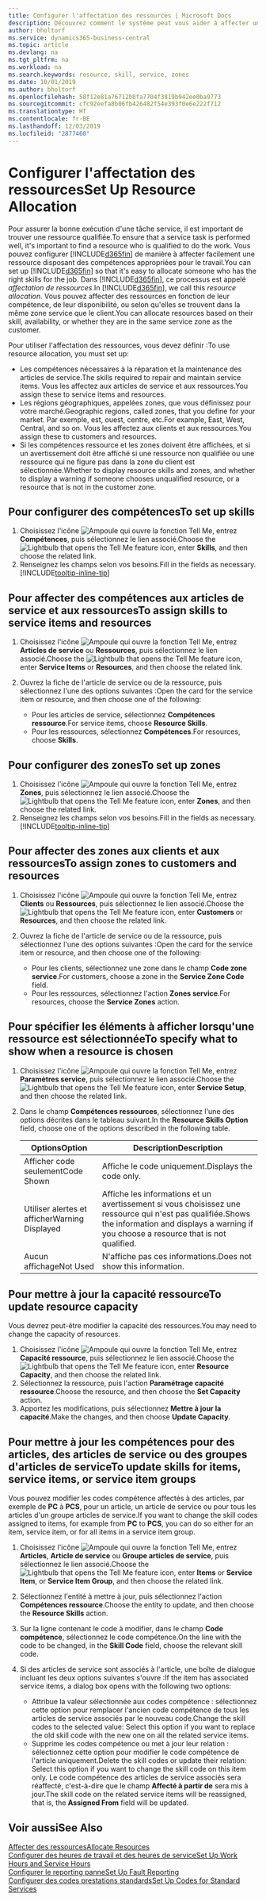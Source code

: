 ```yaml
---
title: Configurer l'affectation des ressources | Microsoft Docs
description: Découvrez comment le système peut vous aider à affecter une personne dotée des compétences requises à la fourniture d'un service.
author: bholtorf
ms.service: dynamics365-business-central
ms.topic: article
ms.devlang: na
ms.tgt_pltfrm: na
ms.workload: na
ms.search.keywords: resource, skill, service, zones
ms.date: 10/01/2019
ms.author: bholtorf
ms.openlocfilehash: 58f12e81a76712b8fa7704f3819b942ee0ba9773
ms.sourcegitcommit: cfc92eefa8b06fb426482f54e393f0e6e222f712
ms.translationtype: HT
ms.contentlocale: fr-BE
ms.lasthandoff: 12/03/2019
ms.locfileid: "2877460"
---
```

# <a name="set-up-resource-allocation"></a><span data-ttu-id="7e59f-103">Configurer l'affectation des ressources</span><span class="sxs-lookup"><span data-stu-id="7e59f-103">Set Up Resource Allocation</span></span>
<span data-ttu-id="7e59f-104">Pour assurer la bonne exécution d'une tâche service, il est important de trouver une ressource qualifiée.</span><span class="sxs-lookup"><span data-stu-id="7e59f-104">To ensure that a service task is performed well, it's important to find a resource who is qualified to do the work.</span></span> <span data-ttu-id="7e59f-105">Vous pouvez configurer [!INCLUDE[d365fin](includes/d365fin_md.md)] de manière à affecter facilement une ressource disposant des compétences appropriées pour le travail.</span><span class="sxs-lookup"><span data-stu-id="7e59f-105">You can set up [!INCLUDE[d365fin](includes/d365fin_md.md)] so that it's easy to allocate someone who has the right skills for the job.</span></span> <span data-ttu-id="7e59f-106">Dans [!INCLUDE[d365fin](includes/d365fin_md.md)], ce processus est appelé _affectation de ressources_.</span><span class="sxs-lookup"><span data-stu-id="7e59f-106">In [!INCLUDE[d365fin](includes/d365fin_md.md)], we call this _resource allocation_.</span></span> <span data-ttu-id="7e59f-107">Vous pouvez affecter des ressources en fonction de leur compétence, de leur disponibilité, ou selon qu'elles se trouvent dans la même zone service que le client.</span><span class="sxs-lookup"><span data-stu-id="7e59f-107">You can allocate resources based on their skill, availability, or whether they are in the same service zone as the customer.</span></span> 

<span data-ttu-id="7e59f-108">Pour utiliser l'affectation des ressources, vous devez définir :</span><span class="sxs-lookup"><span data-stu-id="7e59f-108">To use resource allocation, you must set up:</span></span>  
  
* <span data-ttu-id="7e59f-109">Les compétences nécessaires à la réparation et la maintenance des articles de service.</span><span class="sxs-lookup"><span data-stu-id="7e59f-109">The skills required to repair and maintain service items.</span></span> <span data-ttu-id="7e59f-110">Vous les affectez aux articles de service et aux ressources.</span><span class="sxs-lookup"><span data-stu-id="7e59f-110">You assign these to service items and resources.</span></span>  
* <span data-ttu-id="7e59f-111">Les régions géographiques, appelées zones, que vous définissez pour votre marché.</span><span class="sxs-lookup"><span data-stu-id="7e59f-111">Geographic regions, called zones, that you define for your market.</span></span> <span data-ttu-id="7e59f-112">Par exemple, est, ouest, centre, etc.</span><span class="sxs-lookup"><span data-stu-id="7e59f-112">For example, East, West, Central, and so on.</span></span> <span data-ttu-id="7e59f-113">Vous les affectez aux clients et aux ressources.</span><span class="sxs-lookup"><span data-stu-id="7e59f-113">You assign these to customers and resources.</span></span>  
* <span data-ttu-id="7e59f-114">Si les compétences ressource et les zones doivent être affichées, et si un avertissement doit être affiché si une ressource non qualifiée ou une ressource qui ne figure pas dans la zone du client est sélectionnée.</span><span class="sxs-lookup"><span data-stu-id="7e59f-114">Whether to display resource skills and zones, and whether to display a warning if someone chooses unqualified resource, or a resource that is not in the customer zone.</span></span>  

## <a name="to-set-up-skills"></a><span data-ttu-id="7e59f-115">Pour configurer des compétences</span><span class="sxs-lookup"><span data-stu-id="7e59f-115">To set up skills</span></span>
1. <span data-ttu-id="7e59f-116">Choisissez l'icône ![Ampoule qui ouvre la fonction Tell Me](media/ui-search/search_small.png "Dites-moi ce que vous voulez faire"), entrez **Compétences**, puis sélectionnez le lien associé.</span><span class="sxs-lookup"><span data-stu-id="7e59f-116">Choose the ![Lightbulb that opens the Tell Me feature](media/ui-search/search_small.png "Tell me what you want to do") icon, enter **Skills**, and then choose the related link.</span></span>  
2. <span data-ttu-id="7e59f-117">Renseignez les champs selon vos besoins.</span><span class="sxs-lookup"><span data-stu-id="7e59f-117">Fill in the fields as necessary.</span></span> [!INCLUDE[tooltip-inline-tip](includes/tooltip-inline-tip_md.md)]  

## <a name="to-assign-skills-to-service-items-and-resources"></a><span data-ttu-id="7e59f-118">Pour affecter des compétences aux articles de service et aux ressources</span><span class="sxs-lookup"><span data-stu-id="7e59f-118">To assign skills to service items and resources</span></span>
1. <span data-ttu-id="7e59f-119">Choisissez l'icône ![Ampoule qui ouvre la fonction Tell Me](media/ui-search/search_small.png "Dites-moi ce que vous voulez faire"), entrez **Articles de service** ou **Ressources**, puis sélectionnez le lien associé.</span><span class="sxs-lookup"><span data-stu-id="7e59f-119">Choose the ![Lightbulb that opens the Tell Me feature](media/ui-search/search_small.png "Tell me what you want to do") icon, enter **Service Items** or **Resources**, and then choose the related link.</span></span>  
2. <span data-ttu-id="7e59f-120">Ouvrez la fiche de l'article de service ou de la ressource, puis sélectionnez l'une des options suivantes :</span><span class="sxs-lookup"><span data-stu-id="7e59f-120">Open the card for the service item or resource, and then choose one of the following:</span></span>  
  
    * <span data-ttu-id="7e59f-121">Pour les articles de service, sélectionnez **Compétences ressource**.</span><span class="sxs-lookup"><span data-stu-id="7e59f-121">For service items, choose **Resource Skills**.</span></span>  
    * <span data-ttu-id="7e59f-122">Pour les ressources, sélectionnez **Compétences**.</span><span class="sxs-lookup"><span data-stu-id="7e59f-122">For resources, choose **Skills**.</span></span>  

## <a name="to-set-up-zones"></a><span data-ttu-id="7e59f-123">Pour configurer des zones</span><span class="sxs-lookup"><span data-stu-id="7e59f-123">To set up zones</span></span>
1. <span data-ttu-id="7e59f-124">Choisissez l'icône ![Ampoule qui ouvre la fonction Tell Me](media/ui-search/search_small.png "Dites-moi ce que vous voulez faire"), entrez **Zones**, puis sélectionnez le lien associé.</span><span class="sxs-lookup"><span data-stu-id="7e59f-124">Choose the ![Lightbulb that opens the Tell Me feature](media/ui-search/search_small.png "Tell me what you want to do") icon, enter **Zones**, and then choose the related link.</span></span>  
2. <span data-ttu-id="7e59f-125">Renseignez les champs selon vos besoins.</span><span class="sxs-lookup"><span data-stu-id="7e59f-125">Fill in the fields as necessary.</span></span> [!INCLUDE[tooltip-inline-tip](includes/tooltip-inline-tip_md.md)]  

## <a name="to-assign-zones-to-customers-and-resources"></a><span data-ttu-id="7e59f-126">Pour affecter des zones aux clients et aux ressources</span><span class="sxs-lookup"><span data-stu-id="7e59f-126">To assign zones to customers and resources</span></span> 
1. <span data-ttu-id="7e59f-127">Choisissez l'icône ![Ampoule qui ouvre la fonction Tell Me](media/ui-search/search_small.png "Dites-moi ce que vous voulez faire"), entrez **Clients** ou **Ressources**, puis sélectionnez le lien associé.</span><span class="sxs-lookup"><span data-stu-id="7e59f-127">Choose the ![Lightbulb that opens the Tell Me feature](media/ui-search/search_small.png "Tell me what you want to do") icon, enter **Customers** or **Resources**, and then choose the related link.</span></span>  
2. <span data-ttu-id="7e59f-128">Ouvrez la fiche de l'article de service ou de la ressource, puis sélectionnez l'une des options suivantes :</span><span class="sxs-lookup"><span data-stu-id="7e59f-128">Open the card for the service item or resource, and then choose one of the following:</span></span>  
  
    * <span data-ttu-id="7e59f-129">Pour les clients, sélectionnez une zone dans le champ **Code zone service**.</span><span class="sxs-lookup"><span data-stu-id="7e59f-129">For customers, choose a zone in the **Service Zone Code** field.</span></span>  
    * <span data-ttu-id="7e59f-130">Pour les ressources, sélectionnez l'action **Zones service**.</span><span class="sxs-lookup"><span data-stu-id="7e59f-130">For resources, choose the **Service Zones** action.</span></span>  

## <a name="to-specify-what-to-show-when-a-resource-is-chosen"></a><span data-ttu-id="7e59f-131">Pour spécifier les éléments à afficher lorsqu'une ressource est sélectionnée</span><span class="sxs-lookup"><span data-stu-id="7e59f-131">To specify what to show when a resource is chosen</span></span>
1. <span data-ttu-id="7e59f-132">Choisissez l'icône ![Ampoule qui ouvre la fonction Tell Me](media/ui-search/search_small.png "Dites-moi ce que vous voulez faire"), entrez **Paramètres service**, puis sélectionnez le lien associé.</span><span class="sxs-lookup"><span data-stu-id="7e59f-132">Choose the ![Lightbulb that opens the Tell Me feature](media/ui-search/search_small.png "Tell me what you want to do") icon, enter **Service Setup**, and then choose the related link.</span></span> 
2. <span data-ttu-id="7e59f-133">Dans le champ **Compétences ressources**, sélectionnez l'une des options décrites dans le tableau suivant.</span><span class="sxs-lookup"><span data-stu-id="7e59f-133">In the **Resource Skills Option** field, choose one of the options described in the following table.</span></span>  
  
    |<span data-ttu-id="7e59f-134">**Options**</span><span class="sxs-lookup"><span data-stu-id="7e59f-134">**Option**</span></span>|<span data-ttu-id="7e59f-135">**Description**</span><span class="sxs-lookup"><span data-stu-id="7e59f-135">**Description**</span></span>|  
    |------------|-------------|  
    |<span data-ttu-id="7e59f-136">Afficher code seulement</span><span class="sxs-lookup"><span data-stu-id="7e59f-136">Code Shown</span></span> | <span data-ttu-id="7e59f-137">Affiche le code uniquement.</span><span class="sxs-lookup"><span data-stu-id="7e59f-137">Displays the code only.</span></span>|  
    |<span data-ttu-id="7e59f-138">Utiliser alertes et afficher</span><span class="sxs-lookup"><span data-stu-id="7e59f-138">Warning Displayed</span></span> | <span data-ttu-id="7e59f-139">Affiche les informations et un avertissement si vous choisissez une ressource qui n'est pas qualifiée.</span><span class="sxs-lookup"><span data-stu-id="7e59f-139">Shows the information and displays a warning if you choose a resource that is not qualified.</span></span>|  
    |<span data-ttu-id="7e59f-140">Aucun affichage</span><span class="sxs-lookup"><span data-stu-id="7e59f-140">Not Used</span></span> | <span data-ttu-id="7e59f-141">N'affiche pas ces informations.</span><span class="sxs-lookup"><span data-stu-id="7e59f-141">Does not show this information.</span></span>|  

## <a name="to-update-resource-capacity"></a><span data-ttu-id="7e59f-142">Pour mettre à jour la capacité ressource</span><span class="sxs-lookup"><span data-stu-id="7e59f-142">To update resource capacity</span></span>  
<span data-ttu-id="7e59f-143">Vous devrez peut-être modifier la capacité des ressources.</span><span class="sxs-lookup"><span data-stu-id="7e59f-143">You may need to change the capacity of resources.</span></span>  
  
1. <span data-ttu-id="7e59f-144">Choisissez l'icône ![Ampoule qui ouvre la fonction Tell Me](media/ui-search/search_small.png "Dites-moi ce que vous voulez faire"), entrez **Capacité ressource**, puis sélectionnez le lien associé.</span><span class="sxs-lookup"><span data-stu-id="7e59f-144">Choose the ![Lightbulb that opens the Tell Me feature](media/ui-search/search_small.png "Tell me what you want to do") icon, enter **Resource Capacity**, and then choose the related link.</span></span>  
2. <span data-ttu-id="7e59f-145">Sélectionnez la ressource, puis l'action **Paramétrage capacité ressource**.</span><span class="sxs-lookup"><span data-stu-id="7e59f-145">Choose the resource, and then choose the **Set Capacity** action.</span></span>  
3. <span data-ttu-id="7e59f-146">Apportez les modifications, puis sélectionnez **Mettre à jour la capacité**.</span><span class="sxs-lookup"><span data-stu-id="7e59f-146">Make the changes, and then choose **Update Capacity**.</span></span>  

## <a name="to-update-skills-for-items-service-items-or-service-item-groups"></a><span data-ttu-id="7e59f-147">Pour mettre à jour les compétences pour des articles, des articles de service ou des groupes d'articles de service</span><span class="sxs-lookup"><span data-stu-id="7e59f-147">To update skills for items, service items, or service item groups</span></span>
<span data-ttu-id="7e59f-148">Vous pouvez modifier les codes compétence affectés à des articles, par exemple de **PC** à **PCS**, pour un article, un article de service ou pour tous les articles d'un groupe articles de service.</span><span class="sxs-lookup"><span data-stu-id="7e59f-148">If you want to change the skill codes assigned to items, for example from **PC** to **PCS**, you can do so either for an item, service item, or for all items in a service item group.</span></span>  
  
1. <span data-ttu-id="7e59f-149">Choisissez l'icône ![Ampoule qui ouvre la fonction Tell Me](media/ui-search/search_small.png "Dites-moi ce que vous voulez faire"), entrez **Articles**, **Article de service** ou **Groupe articles de service**, puis sélectionnez le lien associé.</span><span class="sxs-lookup"><span data-stu-id="7e59f-149">Choose the ![Lightbulb that opens the Tell Me feature](media/ui-search/search_small.png "Tell me what you want to do") icon, enter **Items** or **Service Item**, or **Service Item Group**, and then choose the related link.</span></span>  
2. <span data-ttu-id="7e59f-150">Sélectionnez l'entité à mettre à jour, puis sélectionnez l'action **Compétences ressource**.</span><span class="sxs-lookup"><span data-stu-id="7e59f-150">Choose the entity to update, and then choose the **Resource Skills** action.</span></span>  
3. <span data-ttu-id="7e59f-151">Sur la ligne contenant le code à modifier, dans le champ **Code compétence**, sélectionnez le code compétence.</span><span class="sxs-lookup"><span data-stu-id="7e59f-151">On the line with the code to be changed, in the **Skill Code** field, choose the relevant skill code.</span></span>  
4.  <span data-ttu-id="7e59f-152">Si des articles de service sont associés à l'article, une boîte de dialogue incluant les deux options suivantes s'ouvre :</span><span class="sxs-lookup"><span data-stu-id="7e59f-152">If the item has associated service items, a dialog box opens with the following two options:</span></span>  
  
    * <span data-ttu-id="7e59f-153">Attribue la valeur sélectionnée aux codes compétence : sélectionnez cette option pour remplacer l'ancien code compétence de tous les articles de service associés par le nouveau code.</span><span class="sxs-lookup"><span data-stu-id="7e59f-153">Change the skill codes to the selected value: Select this option if you want to replace the old skill code with the new one on all the related service items.</span></span>  
    * <span data-ttu-id="7e59f-154">Supprime les codes compétence ou met à jour leur relation : sélectionnez cette option pour modifier le code compétence de l'article uniquement.</span><span class="sxs-lookup"><span data-stu-id="7e59f-154">Delete the skill codes or update their relation: Select this option if you want to change the skill code on this item only.</span></span> <span data-ttu-id="7e59f-155">Le code compétence des articles de service associés sera réaffecté, c'est-à-dire que le champ **Affecté à partir de** sera mis à jour.</span><span class="sxs-lookup"><span data-stu-id="7e59f-155">The skill code on the related service items will be reassigned, that is, the **Assigned From** field will be updated.</span></span>  
  
## <a name="see-also"></a><span data-ttu-id="7e59f-156">Voir aussi</span><span class="sxs-lookup"><span data-stu-id="7e59f-156">See Also</span></span>
[<span data-ttu-id="7e59f-157">Affecter des ressources</span><span class="sxs-lookup"><span data-stu-id="7e59f-157">Allocate Resources</span></span>](service-how-to-allocate-resources.md)  
[<span data-ttu-id="7e59f-158">Configurer des heures de travail et des heures de service</span><span class="sxs-lookup"><span data-stu-id="7e59f-158">Set Up Work Hours and Service Hours</span></span>](service-how-setup-work-service-hours.md)  
[<span data-ttu-id="7e59f-159">Configurer le reporting panne</span><span class="sxs-lookup"><span data-stu-id="7e59f-159">Set Up Fault Reporting</span></span>](service-how-setup-fault-reporting.md)  
[<span data-ttu-id="7e59f-160">Configurer des codes prestations standards</span><span class="sxs-lookup"><span data-stu-id="7e59f-160">Set Up Codes for Standard Services</span></span>](service-how-setup-service-coding.md)  
 


